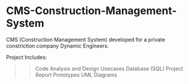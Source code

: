 # CMS-Construction-Management-System
CMS (Construction Management System) developed for a private constriction company Dynamic Engineers.

Project Includes:
>> Code
>> Analysis and Design Usecases
>> Database (SQL)
>> Project Report
>> Prototypes
>> UML Diagrams

